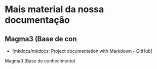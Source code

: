 # Mais material da nossa documentação



## Magma3 (Base de con

- [mkdocs/mkdocs: Project documentation with Markdown - GitHub]

 Magma3 (Base de conhecimento)
